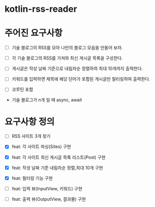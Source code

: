 # kotlin-rss-reader

# 주어진 요구사항
- [ ] 기술 블로그의 RSS를 모아 나만의 블로그 모음을 만들어 보자.
- [ ] 각 기술 블로그의 RSS를 가져와 최신 게시글 목록을 구성한다.
- [ ] 게시글은 작성 날짜 기준으로 내림차순 정렬하여 최대 10개까지 출력한다.
- [ ] 키워드를 입력하면 제목에 해당 단어가 포함된 게시글만 필터링하여 출력한다.

- [ ] 코루틴 포함
- 기술 블로그가 n개 일 때 async, await

# 요구사항 정의
- [ ] RSS 사이트 3개 찾기

- [x] feat: 각 사이트 파싱(Sites) 구현
- [x] feat: 각 사이트 최신 게시글 목록 리스트(Post) 구현
- [X] feat: 작성 날짜 기준 내림차순 정렬,최대 10개 구현
- [x] feat: 필터링 기능 구현
- [ ] feat: 입력 뷰(InputView, 키워드) 구현
- [ ] feat: 출력 뷰(OutputView, 결과물) 구현
